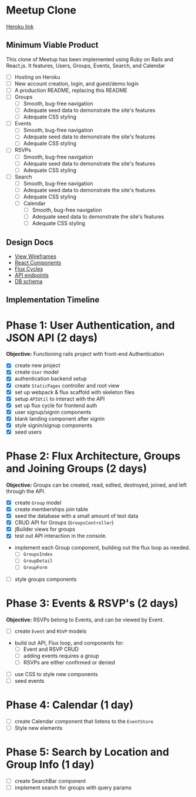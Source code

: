 # Meetup Clone

[Heroku link][heroku]

[heroku]: http://www.meetupclone.herokuapp.com

## Minimum Viable Product

This clone of Meetup has been implemented using Ruby on Rails and React.js.
It features, Users, Groups, Events, Search, and Calendar

- [ ] Hosting on Heroku
- [ ] New account creation, login, and guest/demo login
- [ ] A production README, replacing this README
- [ ] Groups
  - [ ] Smooth, bug-free navigation
  - [ ] Adequate seed data to demonstrate the site's features
  - [ ] Adequate CSS styling
- [ ] Events
  - [ ] Smooth, bug-free navigation
  - [ ] Adequate seed data to demonstrate the site's features
  - [ ] Adequate CSS styling
- [ ] RSVPs
  - [ ] Smooth, bug-free navigation
  - [ ] Adequate seed data to demonstrate the site's features
  - [ ] Adequate CSS styling
- [ ] Search
  - [ ] Smooth, bug-free navigation
  - [ ] Adequate seed data to demonstrate the site's features
  - [ ] Adequate CSS styling
  - [ ] Calendar
    - [ ] Smooth, bug-free navigation
    - [ ] Adequate seed data to demonstrate the site's features
    - [ ] Adequate CSS styling

## Design Docs
* [View Wireframes][views]
* [React Components][components]
* [Flux Cycles][flux-cycles]
* [API endpoints][api-endpoints]
* [DB schema][schema]

[views]: docs/views.md
[components]: docs/components.md
[flux-cycles]: docs/flux-cycles.md
[api-endpoints]: docs/api-endpoints.md
[schema]: docs/schema.md

## Implementation Timeline

# Phase 1: User Authentication, and JSON API (2 days)

**Objective:** Functioning rails project with front-end Authentication

- [x] create new project
- [x] create `User` model
- [x] authentication backend setup
- [x] create `StaticPages` controller and root view
- [x] set up webpack & flux scaffold with skeleton files
- [x] setup `APIUtil` to interact with the API
- [x] set up flux cycle for frontend auth
- [x] user signup/signin components
- [x] blank landing component after signin
- [x] style signin/signup components
- [x] seed users

# Phase 2: Flux Architecture, Groups and Joining Groups (2 days)

**Objective:** Groups can be created, read, edited, destroyed, joined, and left through
the API.

- [x] create `Group` model
- [x] create memberships join table
- [x] seed the database with a small amount of test data
- [x] CRUD API for Groups (`GroupsController`)
- [x] jBuilder views for groups
- [x] test out API interaction in the console.
- implement each Group component, building out the flux loop as needed.
  - [ ] `GroupsIndex`
  - [ ] `GroupDetail`
  - [ ] `GroupForm`
- [ ] style groups components


# Phase 3: Events & RSVP's (2 days)

**Objective:** RSVPs belong to Events, and can be viewed by Event.

- [ ] create `Event` and `RSVP` models
- build out API, Flux loop, and components for:
  - [ ] Event and RSVP CRUD
  - [ ] adding events requires a group
  - [ ] RSVPs are either confirmed or denied
- [ ] use CSS to style new components
- [ ] seed events

# Phase 4: Calendar (1 day)

- [ ] create Calendar component that listens to the `EventStore`
- [ ] Style new elements

# Phase 5: Search by Location and Group Info (1 day)

- [ ] create SearchBar component
- [ ] implement search for groups with query params

[phase-one]: docs/phases/phase1.md
[phase-two]: docs/phases/phase2.md
[phase-three]: docs/phases/phase3.md
[phase-four]: docs/phases/phase4.md
[phase-five]: docs/phases/phase5.md
